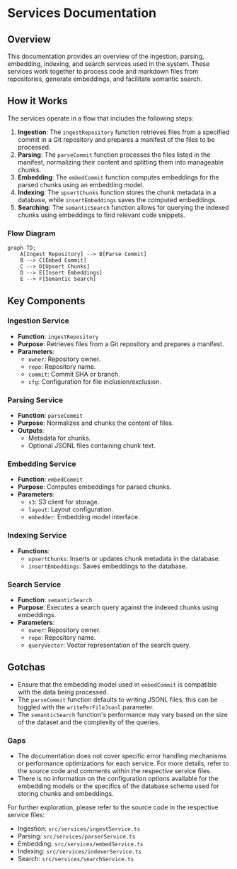 # Services Documentation

## Overview
This documentation provides an overview of the ingestion, parsing, embedding, indexing, and search services used in the system. These services work together to process code and markdown files from repositories, generate embeddings, and facilitate semantic search.

## How it Works
The services operate in a flow that includes the following steps:

1. **Ingestion**: The `ingestRepository` function retrieves files from a specified commit in a Git repository and prepares a manifest of the files to be processed.
2. **Parsing**: The `parseCommit` function processes the files listed in the manifest, normalizing their content and splitting them into manageable chunks.
3. **Embedding**: The `embedCommit` function computes embeddings for the parsed chunks using an embedding model.
4. **Indexing**: The `upsertChunks` function stores the chunk metadata in a database, while `insertEmbeddings` saves the computed embeddings.
5. **Searching**: The `semanticSearch` function allows for querying the indexed chunks using embeddings to find relevant code snippets.

### Flow Diagram
```mermaid
graph TD;
    A[Ingest Repository] --> B[Parse Commit]
    B --> C[Embed Commit]
    C --> D[Upsert Chunks]
    D --> E[Insert Embeddings]
    E --> F[Semantic Search]
```

## Key Components

### Ingestion Service
- **Function**: `ingestRepository`
- **Purpose**: Retrieves files from a Git repository and prepares a manifest.
- **Parameters**:
  - `owner`: Repository owner.
  - `repo`: Repository name.
  - `commit`: Commit SHA or branch.
  - `cfg`: Configuration for file inclusion/exclusion.

### Parsing Service
- **Function**: `parseCommit`
- **Purpose**: Normalizes and chunks the content of files.
- **Outputs**:
  - Metadata for chunks.
  - Optional JSONL files containing chunk text.

### Embedding Service
- **Function**: `embedCommit`
- **Purpose**: Computes embeddings for parsed chunks.
- **Parameters**:
  - `s3`: S3 client for storage.
  - `layout`: Layout configuration.
  - `embedder`: Embedding model interface.

### Indexing Service
- **Functions**:
  - `upsertChunks`: Inserts or updates chunk metadata in the database.
  - `insertEmbeddings`: Saves embeddings to the database.
  
### Search Service
- **Function**: `semanticSearch`
- **Purpose**: Executes a search query against the indexed chunks using embeddings.
- **Parameters**:
  - `owner`: Repository owner.
  - `repo`: Repository name.
  - `queryVector`: Vector representation of the search query.

## Gotchas
- Ensure that the embedding model used in `embedCommit` is compatible with the data being processed.
- The `parseCommit` function defaults to writing JSONL files; this can be toggled with the `writePerFileJsonl` parameter.
- The `semanticSearch` function's performance may vary based on the size of the dataset and the complexity of the queries.

### Gaps
- The documentation does not cover specific error handling mechanisms or performance optimizations for each service. For more details, refer to the source code and comments within the respective service files.
- There is no information on the configuration options available for the embedding models or the specifics of the database schema used for storing chunks and embeddings.

For further exploration, please refer to the source code in the respective service files:
- Ingestion: `src/services/ingestService.ts`
- Parsing: `src/services/parserService.ts`
- Embedding: `src/services/embedService.ts`
- Indexing: `src/services/indexerService.ts`
- Search: `src/services/searchService.ts`